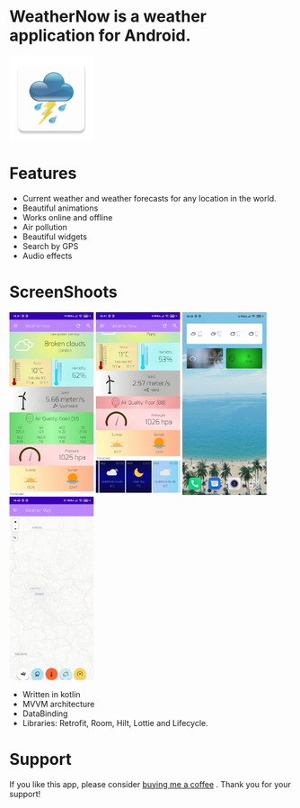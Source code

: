 # WeatherNow is a weather application for Android.
<img src="screenshot/ic_launcher.png" width="150">

# Features

- Current weather and weather forecasts for any location in the world.
- Beautiful animations
- Works online and offline
- Air pollution
- Beautiful widgets
- Search by GPS
- Audio effects

# ScreenShoots

<img src="screenshot/img4.jpg" width="150"> <img
src="screenshot/img3.jpg" width="150"> <img src="screenshot/img1.jpg"
width="150"> <img src="screenshot/img2.jpg" width="150">


- Written in kotlin
- MVVM architecture
- DataBinding
- Libraries: Retrofit, Room, Hilt, Lottie and Lifecycle.

# Support
If you like this app, please consider [ buying me a coffee](https://mostafa24.dev/donate/) . Thank you for your support!
